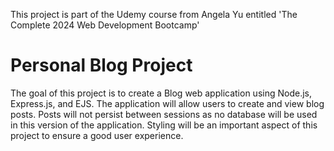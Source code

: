 This project is part of the Udemy course from Angela Yu entitled 'The Complete 2024 Web Development Bootcamp'

# Personal Blog Project

The goal of this project is to create a Blog web application using Node.js, Express.js, and EJS. 
The application will allow users to create and view blog posts. 
Posts will not persist between sessions as no database will be used in this version of the application. 
Styling will be an important aspect of this project to ensure a good user experience.

